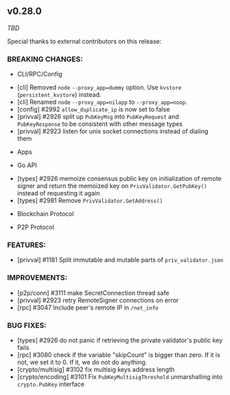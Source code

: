 ## v0.28.0

*TBD*

Special thanks to external contributors on this release:

### BREAKING CHANGES:

* CLI/RPC/Config
- [cli] Removed `node` `--proxy_app=dummy` option. Use `kvstore` (`persistent_kvstore`) instead.
- [cli] Renamed `node` `--proxy_app=nilapp` to `--proxy_app=noop`.
- [config] \#2992 `allow_duplicate_ip` is now set to false
- [privval] \#2926 split up `PubKeyMsg` into `PubKeyRequest` and `PubKeyResponse` to be consistent with other message types
- [privval] \#2923 listen for unix socket connections instead of dialing them

* Apps

* Go API
- [types] \#2926 memoize consensus public key on initialization of remote signer and return the memoized key on
`PrivValidator.GetPubKey()` instead of requesting it again
- [types] \#2981 Remove `PrivValidator.GetAddress()`

* Blockchain Protocol

* P2P Protocol

### FEATURES:
- [privval] \#1181 Split immutable and mutable parts of `priv_validator.json`

### IMPROVEMENTS:
- [p2p/conn] \#3111 make SecretConnection thread safe
- [privval] \#2923 retry RemoteSigner connections on error
- [rpc] \#3047 Include peer's remote IP in `/net_info`

### BUG FIXES:

- [types] \#2926 do not panic if retrieving the private validator's public key fails
- [rpc] \#3080 check if the variable "skipCount" is bigger than zero. If it is not, we set it to 0. If it, we do not do anything.
- [crypto/multisig] \#3102 fix multisig keys address length
- [crypto/encoding] \#3101 Fix `PubKeyMultisigThreshold` unmarshalling into `crypto.PubKey` interface
